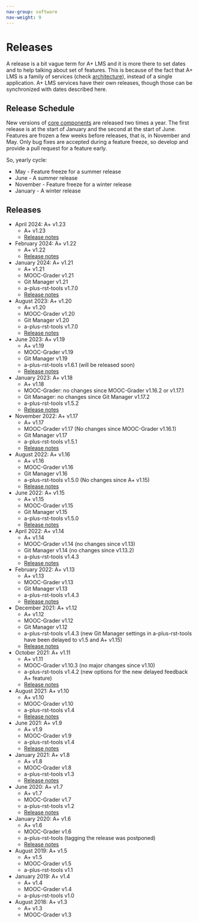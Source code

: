 ```yaml
---
nav-group: software
nav-weight: 9
---
```

# Releases

A release is a bit vague term for A+ LMS and it is more there to set dates and to help talking about set of features.
This is because of the fact that A+ LMS is a family of services (check [architecture](/architecture/)), instead of a single application.
A+ LMS services have their own releases, though those can be synchronized with dates described here.

## Release Schedule

New versions of [core components](/components/#core) are released two times a year.
The first release is at the start of January and the second at the start of June.
Features are frozen a few weeks before releases,
that is, in November and May.
Only bug fixes are accepted during a feature freeze,
so develop and provide a pull request for a feature early.

So, yearly cycle:

* May - Feature freeze for a summer release
* June - A summer release
* November - Feature freeze for a winter release
* January - A winter release

## Releases

* April 2024: A+ v1.23
  * A+ v1.23
  * [Release notes](v1_23.md)
* February 2024: A+ v1.22
  * A+ v1.22
  * [Release notes](v1_22.md)
* January 2024: A+ v1.21
  * A+ v1.21
  * MOOC-Grader v1.21
  * Git Manager v1.21
  * a-plus-rst-tools v1.7.0
  * [Release notes](v1_21.md)
* August 2023: A+ v1.20
  * A+ v1.20
  * MOOC-Grader v1.20
  * Git Manager v1.20
  * a-plus-rst-tools v1.7.0
  * [Release notes](v1_20.md)
* June 2023: A+ v1.19
  * A+ v1.19
  * MOOC-Grader v1.19
  * Git Manager v1.19
  * a-plus-rst-tools v1.6.1 (will be released soon)
  * [Release notes](v1_19.md)
* January 2023: A+ v1.18
  * A+ v1.18
  * MOOC-Grader: no changes since MOOC-Grader v1.16.2 or v1.17.1
  * Git Manager: no changes since Git Manager v1.17.2
  * a-plus-rst-tools v1.5.2
  * [Release notes](v1_18.md)
* November 2022: A+ v1.17
  * A+ v1.17
  * MOOC-Grader v1.17 (No changes since MOOC-Grader v1.16.1)
  * Git Manager v1.17
  * a-plus-rst-tools v1.5.1
  * [Release notes](v1_17.md)
* August 2022: A+ v1.16
  * A+ v1.16
  * MOOC-Grader v1.16
  * Git Manager v1.16
  * a-plus-rst-tools v1.5.0 (No changes since A+ v1.15)
  * [Release notes](v1_16.md)
* June 2022: A+ v1.15
  * A+ v1.15
  * MOOC-Grader v1.15
  * Git Manager v1.15
  * a-plus-rst-tools v1.5.0
  * [Release notes](v1_15.md)
* April 2022: A+ v1.14
  * A+ v1.14
  * MOOC-Grader v1.14 (no changes since v1.13)
  * Git Manager v1.14 (no changes since v1.13.2)
  * a-plus-rst-tools v1.4.3
  * [Release notes](v1_14.md)
* February 2022: A+ v1.13
  * A+ v1.13
  * MOOC-Grader v1.13
  * Git Manager v1.13
  * a-plus-rst-tools v1.4.3
  * [Release notes](v1_13.md)
* December 2021: A+ v1.12
  * A+ v1.12
  * MOOC-Grader v1.12
  * Git Manager v1.12
  * a-plus-rst-tools v1.4.3
    (new Git Manager settings in a-plus-rst-tools have been delayed to v1.5 and A+ v1.15)
  * [Release notes](v1_12.md)
* October 2021: A+ v1.11
  * A+ v1.11
  * MOOC-Grader v1.10.3 (no major changes since v1.10)
  * a-plus-rst-tools v1.4.2 (new options for the new delayed feedback A+ feature)
  * [Release notes](v1_11.md)
* August 2021: A+ v1.10
  * A+ v1.10
  * MOOC-Grader v1.10
  * a-plus-rst-tools v1.4
  * [Release notes](v1_10.md)
* June 2021: A+ v1.9
  * A+ v1.9
  * MOOC-Grader v1.9
  * a-plus-rst-tools v1.4
  * [Release notes](v1_9.md)
* January 2021: A+ v1.8
  * A+ v1.8
  * MOOC-Grader v1.8
  * a-plus-rst-tools v1.3
  * [Release notes](v1_8.md)
* June 2020: A+ v1.7
  * A+ v1.7
  * MOOC-Grader v1.7
  * a-plus-rst-tools v1.2
  * [Release notes](https://wiki.aalto.fi/display/EDIT/Aplus+Service+break+summer+2020)
* January 2020: A+ v1.6
  * A+ v1.6
  * MOOC-Grader v1.6
  * a-plus-rst-tools (tagging the release was postponed)
  * [Release notes](https://wiki.aalto.fi/pages/viewpage.action?pageId=163022321)
* August 2019: A+ v1.5
  * A+ v1.5
  * MOOC-Grader v1.5
  * a-plus-rst-tools v1.1
* January 2019: A+ v1.4
  * A+ v1.4
  * MOOC-Grader v1.4
  * a-plus-rst-tools v1.0
* August 2018: A+ v1.3
  * A+ v1.3
  * MOOC-Grader v1.3


